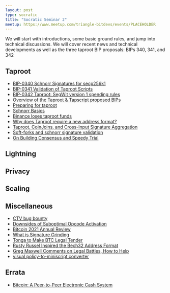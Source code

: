 ```yaml
---
layout: post
type: socratic
title: "Socratic Seminar 2"
meetup: https://www.meetup.com/triangle-bitdevs/events/PLACEHOLDER
---
```


We will start with introductions, some basic ground rules, and jump into
technical discussions. We will cover recent news and technical
developments as well as the three taproot BIP proposals: BIPs 340, 341,
and 342


## Taproot

- [BIP-0340 Schnorr Signatures for secp256k1](https://github.com/bitcoin/bips/blob/master/bip-0340.mediawiki)
- [BIP-0341 Validation of Taproot Scripts](https://github.com/bitcoin/bips/blob/master/bip-0341.mediawiki)
- [BIP-0342 Taproot: SegWit version 1 spending rules](https://github.com/bitcoin/bips/blob/master/bip-0342.mediawiki)
- [Overview of the Taproot & Tapscript proposed BIPs](https://bitcoinops.org/en/newsletters/2019/05/14/#overview-of-the-taproot--tapscript-proposed-bips)
- [Preparing for taproot](https://bitcoinops.org/en/preparing-for-taproot/)
- [Schnorr Basics](https://bitcoin-dev.blog/blog/schnorr-basics/)
- [Binance loses taproot funds](https://bitcoin.stackexchange.com/questions/111440/is-it-possible-to-convert-a-taproot-address-into-a-native-segwit-address)
- [Why does Taproot require a new address format?](https://bitcoin.stackexchange.com/questions/100301/why-does-taproot-require-a-new-address-format?rq=1)
- [Taproot, CoinJoins, and Cross-Input Signature Aggregation](https://www.reddit.com/r/Bitcoin/comments/ibcnsv/taproot_coinjoins_and_crossinput_signature/)
- [Soft-forks and schnorr signature validation](https://lists.linuxfoundation.org/pipermail/bitcoin-dev/2018-March/015838.html)
- [On Building Consensus and Speedy Trial](http://r6.ca/blog/20210615T191422Z.html)


## Lightning


## Privacy



## Scaling



## Miscellaneous

- [CTV bug bounty](https://twitter.com/JeremyRubin/status/1477760236115034113)
- [Downsides of Suboptimal Opcode Activation](https://bitcoin.stackexchange.com/questions/106851/what-are-the-downsides-to-enabling-potentially-suboptimal-or-unused-opcodes-in-a/106915)
- [Bitcoin 2021 Annual Review](https://blog.lopp.net/bitcoin-2021-annual-review/)
- [What is Signature Grinding](https://bitcoin.stackexchange.com/questions/111660/what-is-signature-grinding)
- [Tonga to Make BTC Legal Tender](https://www.cityam.com/bitcoin-set-to-be-legal-tender-in-tonga-by-end-of-the-year/)
- [Rusty Russel Inspired the Bech32 Address Format](https://twitter.com/base58btc/status/1482554931341107201)
- [Greg Maxwell Comments on Legal Battles, How to Help](https://www.reddit.com/r/Bitcoin/comments/s5v2tr/comment/ht4yux2/?utm_source=share&utm_medium=web2x&context=3)
- [visual policy-to-miniscript converter](https://mobile.twitter.com/stepansnigirev/status/1482767485132812288)

## Errata

- [Bitcoin: A Peer-to-Peer Electronic Cash System](https://bitcoin.org/bitcoin.pdf)
